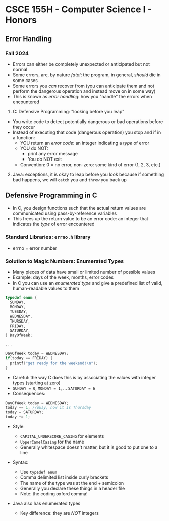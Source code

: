 
# CSCE 155H - Computer Science I - Honors
## Error Handling
### Fall 2024

* Errors can either be completely unexpected or anticipated but not normal
* Some errors, are, by nature *fatal*; the program, in general, *should* die in some cases
* Some errors you *can* recover from (you can anticipate them and not perform the dangerous operation and instead move on in some way)
* This is known as *error handling*: how you "handle" the errors when encountered

1. C: Defensive Programming: "looking before you leap"
  * You write code to detect potentially dangerous or bad operations before they occur
  * Instead of executing that code (dangerous operation) you stop and if in a function:
    * YOU return an *error code*: an integer indicating a *type* of error
    * YOU do NOT:
      * print any error message
      * You do NOT exit
    * Convention: 0 = no error, non-zero: some kind of error (1, 2, 3, etc.)
2. Java: exceptions, it is okay to leap before you look because if something bad happens, we will `catch` you and `throw` you back up

## Defensive Programming in C

* In C, you design functions such that the actual return values are communicated using pass-by-reference variables
* This frees up the return value to be an error code: an integer that indicates the *type* of error encountered

### Standard Libraries: `errno.h` library

* errno = error number

### Solution to Magic Numbers: Enumerated Types

* Many pieces of data have small or limited number of possible values
* Example: days of the week, months, error codes
* In C you can use an *enumerated type* and give a predefined list of valid, human-readable values to them

```c
typedef enum {
  SUNDAY,
  MONDAY,
  TUESDAY,
  WEDNESDAY,
  THURSDAY,
  FRIDAY,
  SATURDAY,
} DayOfWeek;

...

DayOfWeek today = WEDNESDAY;
if(today == FRIDAY) {
  printf("get ready for the weekend!\n");
}
```

* Careful: the way C does this is by associating the values with integer types (starting at zero)
* `SUNDAY = 0`, `MONDAY = 1`, ... `SATURDAY = 6`
* Consequences:

```c
DayOfWeek today = WEDNESDAY;
today += 1; //okay, now it is Thursday
today = SATURDAY;
today += 1;

```

* Style:
  * `CAPITAL_UNDERSCORE_CASING` for elements
  * `UpperCamelCasing` for the name
  * Generally whitespace doesn't matter, but it is good to put one to a line
* Syntax:
  * Use `typedef enum`
  * Comma delimited list inside curly brackets
  * The name of the type was at the end + semicolon
  * Generally you declare these things in a header file
  * Note: the coding oxford comma!

* Java also has enumerated types
  * Key difference: they are *NOT* integers


```text









```

